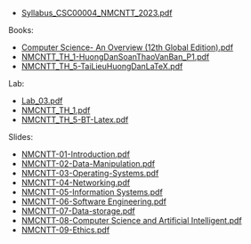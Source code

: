 - [Syllabus_CSC00004_NMCNTT_2023.pdf](<Information Technology - HCMUS/2023-2024/First semester/Introduction to Information Technology - CSC00004/Resources/Syllabus_CSC00004_NMCNTT_2023.pdf>)

Books:

- [Computer Science- An Overview (12th Global Edition).pdf](<Information Technology - HCMUS/2023-2024/First semester/Introduction to Information Technology - CSC00004/Resources/Books/Computer Science- An Overview (12th Global Edition).pdf>)
- [NMCNTT_TH_1-HuongDanSoanThaoVanBan_P1.pdf](<Information Technology - HCMUS/2023-2024/First semester/Introduction to Information Technology - CSC00004/Resources/Books/NMCNTT_TH_1-HuongDanSoanThaoVanBan_P1.pdf>)
- [NMCNTT_TH_5-TaiLieuHuongDanLaTeX.pdf](<Information Technology - HCMUS/2023-2024/First semester/Introduction to Information Technology - CSC00004/Resources/Books/NMCNTT_TH_5-TaiLieuHuongDanLaTeX.pdf>)

Lab:

- [Lab_03.pdf](<Information Technology - HCMUS/2023-2024/First semester/Introduction to Information Technology - CSC00004/Resources/Lab/Lab_03.pdf>)
- [NMCNTT_TH_1.pdf](<Information Technology - HCMUS/2023-2024/First semester/Introduction to Information Technology - CSC00004/Resources/Lab/NMCNTT_TH_1.pdf>)
- [NMCNTT_TH_5-BT-Latex.pdf](<Information Technology - HCMUS/2023-2024/First semester/Introduction to Information Technology - CSC00004/Resources/Lab/NMCNTT_TH_5-BT-Latex.pdf>)

Slides:

- [NMCNTT-01-Introduction.pdf](<Information Technology - HCMUS/2023-2024/First semester/Introduction to Information Technology - CSC00004/Resources/Slides/NMCNTT-01-Introduction.pdf>)
- [NMCNTT-02-Data-Manipulation.pdf](<Information Technology - HCMUS/2023-2024/First semester/Introduction to Information Technology - CSC00004/Resources/Slides/NMCNTT-02-Data-Manipulation.pdf>)
- [NMCNTT-03-Operating-Systems.pdf](<Information Technology - HCMUS/2023-2024/First semester/Introduction to Information Technology - CSC00004/Resources/Slides/NMCNTT-03-Operating-Systems.pdf>)
- [NMCNTT-04-Networking.pdf](<Information Technology - HCMUS/2023-2024/First semester/Introduction to Information Technology - CSC00004/Resources/Slides/NMCNTT-04-Networking.pdf>)
- [NMCNTT-05-Information Systems.pdf](<Information Technology - HCMUS/2023-2024/First semester/Introduction to Information Technology - CSC00004/Resources/Slides/NMCNTT-05-Information Systems.pdf>)
- [NMCNTT-06-Software Engineering.pdf](<Information Technology - HCMUS/2023-2024/First semester/Introduction to Information Technology - CSC00004/Resources/Slides/NMCNTT-06-Software Engineering.pdf>)
- [NMCNTT-07-Data-storage.pdf](<Information Technology - HCMUS/2023-2024/First semester/Introduction to Information Technology - CSC00004/Resources/Slides/NMCNTT-07-Data-storage.pdf>)
- [NMCNTT-08-Computer Science and Artificial Intelligent.pdf](<Information Technology - HCMUS/2023-2024/First semester/Introduction to Information Technology - CSC00004/Resources/Slides/NMCNTT-08-Computer Science and Artificial Intelligent.pdf>)
- [NMCNTT-09-Ethics.pdf](<Information Technology - HCMUS/2023-2024/First semester/Introduction to Information Technology - CSC00004/Resources/Slides/NMCNTT-09-Ethics.pdf>)
